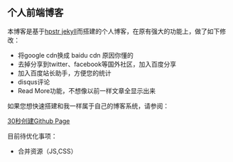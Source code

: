 个人前端博客
----------



本博客是基于[hpstr jekyll]("https://github.com/hacke2/hpstr-jekyll-theme)而搭建的个人博客，在原有强大的功能上，做了如下修改：

* 将google cdn换成 baidu cdn 原因你懂的
* 去掉分享到twitter、facebook等国外社区，加入百度分享
* 加入百度站长助手，方便您的统计
* disqus评论
* Read More功能，不想像以前一样文章全显示出来

如果您想快速搭建和我一样属于自己的博客系统，请参阅：

[30秒创建Github Page](http://www.hacke2.cn/create-github-page/)

目前待优化事项：

* 合并资源（JS,CSS）




